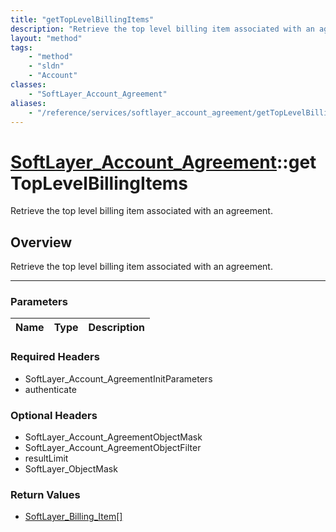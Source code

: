 ```yaml
---
title: "getTopLevelBillingItems"
description: "Retrieve the top level billing item associated with an agreement."
layout: "method"
tags:
    - "method"
    - "sldn"
    - "Account"
classes:
    - "SoftLayer_Account_Agreement"
aliases:
    - "/reference/services/softlayer_account_agreement/getTopLevelBillingItems"
---
```

# [SoftLayer_Account_Agreement](/reference/services/SoftLayer_Account_Agreement)::getTopLevelBillingItems

Retrieve the top level billing item associated with an agreement.


## Overview 
Retrieve the top level billing item associated with an agreement.

-----

### Parameters 
|Name | Type | Description |
| --- | --- | --- |


### Required Headers
* SoftLayer_Account_AgreementInitParameters
* authenticate


### Optional Headers
* SoftLayer_Account_AgreementObjectMask
* SoftLayer_Account_AgreementObjectFilter
* resultLimit
* SoftLayer_ObjectMask

### Return Values
* <a href='/reference/datatypes/SoftLayer_Billing_Item'>SoftLayer_Billing_Item[] </a>




